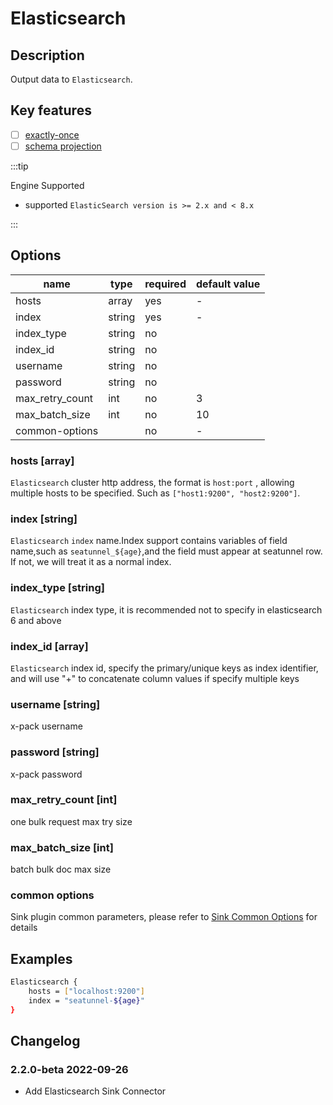 # Elasticsearch

## Description

Output data to `Elasticsearch`.

## Key features

- [ ] [exactly-once](../../concept/connector-v2-features.md)
- [ ] [schema projection](../../concept/connector-v2-features.md)

:::tip

Engine Supported

* supported  `ElasticSearch version is >= 2.x and < 8.x`

:::

## Options

| name            | type   | required | default value | 
|-----------------|--------|----------|---------------|
| hosts           | array  | yes      | -             |
| index           | string | yes      | -             |
| index_type      | string | no       |               |
| index_id        | string | no       |               |
| username        | string | no       |               |
| password        | string | no       |               | 
| max_retry_count | int    | no       | 3             |
| max_batch_size  | int    | no       | 10            |
| common-options  |        | no       | -             |


### hosts [array]
`Elasticsearch` cluster http address, the format is `host:port` , allowing multiple hosts to be specified. Such as `["host1:9200", "host2:9200"]`.

### index [string]
`Elasticsearch`  `index` name.Index support contains variables of field name,such as `seatunnel_${age}`,and the field must appear at seatunnel row.
If not, we will treat it as a normal index.

### index_type [string]
`Elasticsearch` index type, it is recommended not to specify in elasticsearch 6 and above

### index_id [array]
`Elasticsearch` index id, specify the primary/unique keys as index identifier, and will use "+" to concatenate column values if specify multiple keys

### username [string]
x-pack username

### password [string]
x-pack password

### max_retry_count [int]
one bulk request max try size

### max_batch_size [int]
batch bulk doc max size

### common options

Sink plugin common parameters, please refer to [Sink Common Options](common-options.md) for details

## Examples
```bash
Elasticsearch {
    hosts = ["localhost:9200"]
    index = "seatunnel-${age}"
}
```

## Changelog

### 2.2.0-beta 2022-09-26

- Add Elasticsearch Sink Connector
